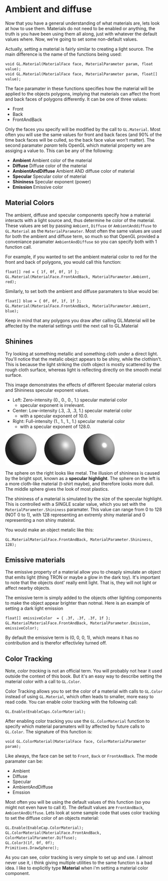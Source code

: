 # Ambient and diffuse

Now that you have a general understanding of what materials are, lets look at how to use them. Materials do not need to be enabled or anything, the truth is you have been using them all along, just with whatever the default values where. Now, we're going to set some non-default values.


Actually, setting a material is fairly similar to creating a light source. The main difference is the name of the functions being used:

```
void GL.Material(MaterialFace face, MaterialParameter param, float value);
void GL.Material(MaterialFace face, MaterialParameter param, float[] value);
```

The face paramater in these functions specifies how the material will be applied to the objects polygons, implying that materials can affect the front and back faces of polygons differently. It can be one of three values:

* Front
* Back
* FrontAndBack

Only the faces you specify will be modified by the call to ```GL.Material```. Most often you will use the same values for front and back faces (and 90% of the time back faces will be culled, so the back face value won't matter). The second paramater _param_ tells OpenGL which material property we are assiging a value to. This can be any of the following:

* __Ambient__ Ambient color of the material
* __Diffuse__ Diffuse color of the material
* __AmbientAndDiffuse__ Ambient AND diffuse color of material
* __Specular__ Specular color of material
* __Shininess__ Specular exponent (power)
* __Emission__ Emissive color

## Material Colors
The ambient, diffuse and specular components specify how a material interacts with a light source and, thus determine he color of the material. These values are set by passing ```Ambient```, ```Diffuse``` or ```AmbientAnddiffuse``` to ```GL.Material``` as the ```MaterialParamater```. Most often the same values are used for both the ambient and diffuse term, so much so that OpenGL provided a conveniance paramater ```AmbientAndDiffuse``` so you can specify both with 1 function call.

For example, if you wanted to set the ambient material color to red for the front and back of polygons, you would call this function:

```
float[] red = { 1f, 0f, 0f, 1f };
GL.Material(MaterialFace.FrontAndBack, MaterialParameter.Ambient, red);
```

Similarly, to set both the ambient and diffuse paramaters to blue would be:

```
float[] blue = { 0f, 0f, 1f, 1f };
GL.Material(MaterialFace.FrontAndBack, MaterialParameter.Ambient, blue);
```

Keep in mind that any polygons you draw after calling GL.Material will be affected by the material settings until the next call to GL.Material

## Shinines
Try looking at something metallic and something cloth under a direct light. You'll notice that the metalic obejct appears to be shiny, while the clothisn't. This is because the light striking the cloth object is mostly scattered by the rough cloth surface, whereas light is reflecting directly on the smooth metal surface.

 This image demonstrates the effects of different Specular material colors and Shininess specular exponent values. 
 
 * Left: Zero-intensity (0., 0., 0., 1.) specular material color
   * specular exponent is irrelevant. 
 * Center: Low-intensity (.3, .3, .3, 1.) specular material color
   * with a specular exponent of 10.0. 
 * Right: Full-intensity (1., 1., 1., 1.) specular material color
   * with a specular exponent of 128.0.
 
![SHINE](shine.jpg)

The sphere on the right looks like metal. The illusion of shininess is caused by the bright spot, known as a __specular highlight__. The sphere on the left is a more cloth-like material (t-shirt maybe), and therefore looks more dull. The middle sphere gives the look of most plastics.

The shininess of a material is simulated by the size of the specular highlight. This is controlled with a SINGLE scalar value, which you set with the ```MaterialParameter.Shininess``` paramater. This value can range from 0 to 128 (NOT 0 to 1), with 128 representing an extremly shiny material and 0 representing a non shiny mateiral. 

You would make an object metalic like this:

```
GL.MaterialMaterialFace.FrontAndBack, MaterialParameter.Shininess, 128);
```

## Emissive materials
The emissive property of a material allow you to cheaply simulate an object that emits light (thing TRON or maybe a glow in the dark toy). It's important to note that the objects dont' really emit light. That is, they will not light or affect nearby objects.

The emissive term is simply added to the objects other lighting components to make the object appear brighter than notmal. Here is an example of setting a dark light emission

```
float[] emissiveColor  = { .3f, .3f, .3f, 1f };
GL.MaterialMaterialFace.FrontAndBack, MaterialParameter.Emission, emissiveColor);
```

By default the emissive term is (0, 0, 0, 1), which means it has no contribution and is therefor effectivley turned off.

## Color Tracking

Note, _color tracking_ is not an official term. You will probably not hear it used outside the context of this book. But it's an easy way to describe setting the material color with a call to ```GL.Color```.

Color Tracking allows you to set the color of a material with calls to ```GL.Color``` instead of using ```GL.Material```, which often leads to smaller, more easy to read code. You can enable color tracking with the following call:

```
GL.Enable(EnableCaps.ColorMaterial);
```

After enabling color tracking you use the ```GL.ColorMaterial``` function to specify which material paramaters will by affected by future calls to ```GL.Color```. The signature of this function is:

```
void GL.ColorMaterial(MaterialFace face, ColorMaterialParameter param);
```

Like always, the face can be set to ```Front```, ```Back``` or ```FrontAndBack```. The mode paramater can be:

* Ambient
* Diffuse
* Specular
* AmbientAndDiffuse
* Emssion

Most often you will be using the default values of this function (so you might not even have to call it). The default values are ```FrontAndBack```, ```AmbientAndDiffuse```. Lets look at some sample code that uses color tracking to set the diffuse color of an objects material:

```
GL.Enable(EnableCap.ColorMaterial);
GL.ColorMaterial(MaterialFace.FrontAndBack, ColorMaterialParameter.Diffuse);
GL.Color3(1f, 0f, 0f);
Primitives.DrawSphere();
```

As you can see, color tracking is very simple to set up and use. I almost never use it, i think giving multiple utilities to the same function is a bad idea. I like to explicitly type __Material__ when i'm setting a material color component.